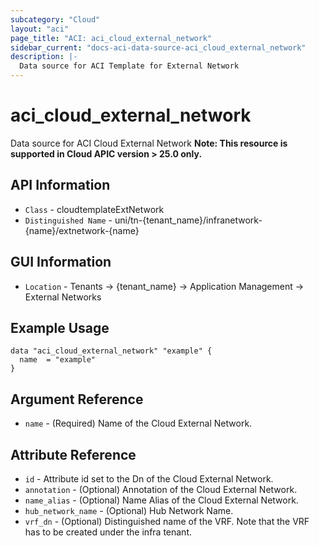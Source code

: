 ```yaml
---
subcategory: "Cloud"
layout: "aci"
page_title: "ACI: aci_cloud_external_network"
sidebar_current: "docs-aci-data-source-aci_cloud_external_network"
description: |-
  Data source for ACI Template for External Network
---
```


# aci_cloud_external_network #

Data source for ACI Cloud External Network
<b>Note: This resource is supported in Cloud APIC version > 25.0 only.</b>


## API Information ##

* `Class` - cloudtemplateExtNetwork
* `Distinguished Name` - uni/tn-{tenant_name}/infranetwork-{name}/extnetwork-{name}

## GUI Information ##

* `Location` - Tenants -> {tenant_name} -> Application Management -> External Networks



## Example Usage ##

```hcl
data "aci_cloud_external_network" "example" {
  name  = "example"
}
```

## Argument Reference ##

* `name` - (Required) Name of the Cloud External Network.

## Attribute Reference ##
* `id` - Attribute id set to the Dn of the Cloud External Network.
* `annotation` - (Optional) Annotation of the Cloud External Network.
* `name_alias` - (Optional) Name Alias of the Cloud External Network.
* `hub_network_name` - (Optional) Hub Network Name. 
* `vrf_dn` - (Optional) Distinguished name of the VRF. Note that the VRF has to be created under the infra tenant.
